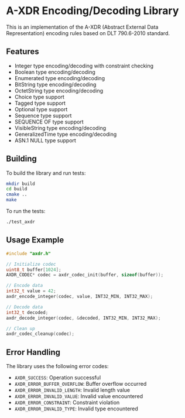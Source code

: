 # A-XDR Encoding/Decoding Library

This is an implementation of the A-XDR (Abstract External Data Representation) encoding rules based on DLT 790.6-2010 standard.

## Features

- Integer type encoding/decoding with constraint checking
- Boolean type encoding/decoding
- Enumerated type encoding/decoding
- BitString type encoding/decoding
- OctetString type encoding/decoding
- Choice type support
- Tagged type support
- Optional type support
- Sequence type support
- SEQUENCE OF type support
- VisibleString type encoding/decoding
- GeneralizedTime type encoding/decoding
- ASN.1 NULL type support

## Building

To build the library and run tests:

```bash
mkdir build
cd build
cmake ..
make
```

To run the tests:

```bash
./test_axdr
```

## Usage Example

```c
#include "axdr.h"

// Initialize codec
uint8_t buffer[1024];
AXDR_CODEC* codec = axdr_codec_init(buffer, sizeof(buffer));

// Encode data
int32_t value = 42;
axdr_encode_integer(codec, value, INT32_MIN, INT32_MAX);

// Decode data
int32_t decoded;
axdr_decode_integer(codec, &decoded, INT32_MIN, INT32_MAX);

// Clean up
axdr_codec_cleanup(codec);
```

## Error Handling

The library uses the following error codes:

- `AXDR_SUCCESS`: Operation successful
- `AXDR_ERROR_BUFFER_OVERFLOW`: Buffer overflow occurred
- `AXDR_ERROR_INVALID_LENGTH`: Invalid length value
- `AXDR_ERROR_INVALID_VALUE`: Invalid value encountered
- `AXDR_ERROR_CONSTRAINT`: Constraint violation
- `AXDR_ERROR_INVALID_TYPE`: Invalid type encountered
